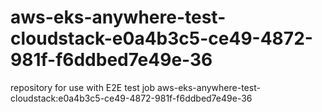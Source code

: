 # aws-eks-anywhere-test-cloudstack-e0a4b3c5-ce49-4872-981f-f6ddbed7e49e-36
repository for use with E2E test job aws-eks-anywhere-test-cloudstack:e0a4b3c5-ce49-4872-981f-f6ddbed7e49e-36
